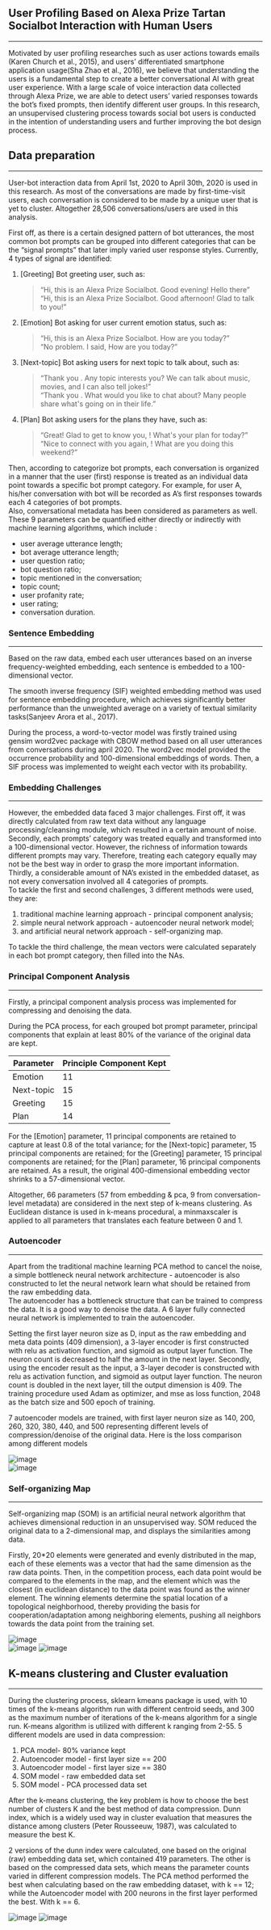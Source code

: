 ## User Profiling Based on Alexa Prize Tartan Socialbot Interaction with Human Users

---

Motivated by user profiling researches such as user actions towards emails (Karen Church et al., 2015), and users’ differentiated smartphone application usage(Sha Zhao et al., 2016), we believe that understanding the users is a fundamental step to create a better conversational AI with great user experience. With a large scale of voice interaction data collected through Alexa Prize, we are able to detect users’ varied responses towards the bot’s fixed prompts, then identify different user groups. In this research, an unsupervised clustering process towards social bot users is conducted in the intention of understanding users and further improving the bot design process.

## Data preparation

---

User-bot interaction data from April 1st, 2020 to April 30th, 2020 is used in this research. As most of the conversations are made by first-time-visit users, each conversation is considered to be made by a unique user that is yet to cluster. Altogether 28,506 conversations/users are used in this analysis.

First off, as there is a certain designed pattern of bot utterances, the most common bot prompts can be grouped into different categories that can be the “signal prompts” that later imply varied user response styles. Currently, 4 types of signal are identified:

1. [Greeting] Bot greeting user, such as:

   > “Hi, this is an Alexa Prize Socialbot. Good evening! Hello there”  
   > “Hi, this is an Alexa Prize Socialbot. Good afternoon! Glad to talk to you!”

2. [Emotion] Bot asking for user current emotion status, such as:

   > “Hi, this is an Alexa Prize Socialbot. How are you today?”  
   > “No problem. I said, How are you today?”

3. [Next-topic] Bot asking users for next topic to talk about, such as:

   > “Thank you <user name>. Any topic interests you? We can talk about music, movies, and I can also tell jokes!”  
   > “Thank you <user name>. What would you like to chat about? Many people share what's going on in their life.”

4. [Plan] Bot asking users for the plans they have, such as:
   > “Great! Glad to get to know you, <username>! What's your plan for today?”  
   > “Nice to connect with you again, <username>! What are you doing this weekend?”

Then, according to categorize bot prompts, each conversation is organized in a manner that the user (first) response is treated as an individual data point towards a specific bot prompt category. For example, for user A, his/her conversation with bot will be recorded as A’s first responses towards each 4 categories of bot prompts.  
Also, conversational metadata has been considered as parameters as well. These 9 parameters can be quantified either directly or indirectly with machine learning algorithms, which include :

- user average utterance length;
- bot average utterance length;
- user question ratio;
- bot question ratio;
- topic mentioned in the conversation;
- topic count;
- user profanity rate;
- user rating;
- conversation duration.

### Sentence Embedding

---

Based on the raw data, embed each user utterances based on an inverse frequency-weighted embedding, each sentence is embedded to a 100-dimensional vector.

The smooth inverse frequency (SIF) weighted embedding method was used for sentence embedding procedure, which achieves significantly better performance than the unweighted average on a variety of textual similarity tasks(Sanjeev Arora et al., 2017).

During the process, a word-to-vector model was firstly trained using gensim word2vec package with CBOW method based on all user utterances from conversations during april 2020. The word2vec model provided the occurrence probability and 100-dimensional embeddings of words. Then, a SIF process was implemented to weight each vector with its probability.

### Embedding Challenges

---

However, the embedded data faced 3 major challenges. First off, it was directly calculated from raw text data without any language processing/cleansing module, which resulted in a certain amount of noise. Secondly, each prompts’ category was treated equally and transformed into a 100-dimensional vector. However, the richness of information towards different prompts may vary. Therefore, treating each category equally may not be the best way in order to grasp the more important information. Thirdly, a considerable amount of NA’s existed in the embedded dataset, as not every conversation involved all 4 categories of prompts.  
To tackle the first and second challenges, 3 different methods were used, they are:

1. traditional machine learning approach - principal component analysis;
2. simple neural network approach - autoencoder neural network model;
3. and artificial neural network approach - self-organizing map.

To tackle the third challenge, the mean vectors were calculated separately in each bot prompt category, then filled into the NAs.

### Principal Component Analysis

---

Firstly, a principal component analysis process was implemented for compressing and denoising the data.

During the PCA process, for each grouped bot prompt parameter, principal components that explain at least 80% of the variance of the original data are kept.

| Parameter  | Principle Component Kept |
| ---------- | ------------------------ |
| Emotion    | 11                       |
| Next-topic | 15                       |
| Greeting   | 15                       |
| Plan       | 14                       |

For the [Emotion] parameter, 11 principal components are retained to capture at least 0.8 of the total variance; for the [Next-topic] parameter, 15 principal components are retained; for the [Greeting] parameter, 15 principal components are retained; for the [Plan] parameter, 16 principal components are retained. As a result, the original 400-dimensional embedding vector shrinks to a 57-dimensional vector.

Altogether, 66 parameters (57 from embedding & pca, 9 from conversation-level metadata) are considered in the next step of k-means clustering. As Euclidean distance is used in k-means procedural, a minmaxscaler is applied to all parameters that translates each feature between 0 and 1.

### Autoencoder

---

Apart from the traditional machine learning PCA method to cancel the noise, a simple bottleneck neural network architecture - autoencoder is also constructed to let the neural network learn what should be retained from the raw embedding data.  
The autoencoder has a bottleneck structure that can be trained to compress the data. It is a good way to denoise the data. A 6 layer fully connected neural network is implemented to train the autoencoder.

Setting the first layer neuron size as D, input as the raw embedding and meta data points (409 dimension), a 3-layer encoder is first constructed with relu as activation function, and sigmoid as output layer function. The neuron count is decreased to half the amount in the next layer. Secondly, using the encoder result as the input, a 3-layer decoder is constructed with relu as activation function, and sigmoid as output layer function. The neuron count is doubled in the next layer, till the output dimension is 409. The training procedure used Adam as optimizer, and mse as loss function, 2048 as the batch size and 500 epoch of training.

7 autoencoder models are trained, with first layer neuron size as 140, 200, 260, 320, 380, 440, and 500 representing different levels of compression/denoise of the original data. Here is the loss comparison among different models

![image](pics/nn_compare_1.png)  
![image](pics/nn_compare_2.png)

### Self-organizing Map

---

Self-organizing map (SOM) is an artificial neural network algorithm that achieves dimensional reduction in an unsupervised way. SOM reduced the original data to a 2-dimensional map, and displays the similarities among data.

Firstly, 20\*20 elements were generated and evenly distributed in the map, each of these elements was a vector that had the same dimension as the raw data points. Then, in the competition process, each data point would be compared to the elements in the map, and the element which was the closest (in euclidean distance) to the data point was found as the winner element. The winning elements determine the spatial location of a topological neighborhood, thereby providing the basis for cooperation/adaptation among neighboring elements, pushing all neighbors towards the data point from the training set.

![image](pics/som_equation.png)  
![image](pics/som_1.png)
![image](pics/som_2.png)

## K-means clustering and Cluster evaluation

---

During the clustering process, sklearn kmeans package is used, with 10 times of the k-means algorithm run with different centroid seeds, and 300 as the maximum number of iterations of the k-means algorithm for a single run. K-means algorithm is utilized with different k ranging from 2-55. 5 different models are used in data compression:

1. PCA model- 80% variance kept
2. Autoencoder model - first layer size == 200
3. Autoencoder model - first layer size == 380
4. SOM model - raw embedded data set
5. SOM model - PCA processed data set

After the k-means clustering, the key problem is how to choose the best number of clusters K and the best method of data compression. Dunn index, which is a widely used way in cluster evaluation that measures the distance among clusters (Peter Rousseeuw, 1987), was calculated to measure the best K.

2 versions of the dunn index were calculated, one based on the original (raw) embedding data set, which contained 419 parameters. The other is based on the compressed data sets, which means the parameter counts varied in different compression models.
The PCA method performed the best when calculating based on the raw embedding dataset, with k == 12; while the Autoencoder model with 200 neurons in the first layer performed the best. With k == 6.

![image](pics/dunn_1.png)
![image](pics/dunn_2.png)
